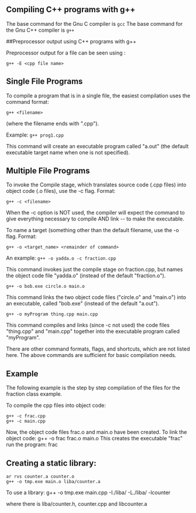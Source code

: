 ## Compiling C++ programs with g++

The base command for the Gnu C compiler is `gcc`
The base command for the Gnu C++ compiler is `g++`

##Preprocessor output using C++ programs with g++

Preprocessor output for a file can be seen using :

```
g++ -E <cpp file name>

```

## Single File Programs

To compile a program that is in a single file, the easiest compilation
uses the command format:

```
g++ <filename>
```

(where the filename ends with ".cpp").

Example: `g++ prog1.cpp`

This command will create an executable program called "a.out" (the default
executable target name when one is not specified).


## Multiple File Programs

To invoke the Compile stage, which translates source code (.cpp files)
into object code (.o files), use the -c flag. Format:

```
g++ -c <filename>
```

When the -c option is NOT used, the compiler will expect the command to
give everything necessary to compile AND link -- to make the executable.

To name a target (something other than the default filename, use the -o flag.
Format:
```
g++ -o <target_name> <remainder of command>
```

An example: `g++ -o yadda.o -c fraction.cpp`

This command invokes just the compile stage on fraction.cpp, but names the
object code file "yadda.o" (instead of the default "fraction.o").

```
g++ -o bob.exe circle.o main.o
```

This command links the two object code files ("circle.o" and "main.o")
into an executable, called "bob.exe" (instead of the default "a.out").

```
g++ -o myProgram thing.cpp main.cpp
```

This command compiles and links (since -c not used) the code files
"thing.cpp" and "main.cpp" together into the executable program called
"myProgram".

There are other command formats, flags, and shortcuts, which are not
listed here. The above commands are sufficient for basic compilation
needs.

## Example

The following example is the step by step compilation of the files for
the fraction class example.

To compile the cpp files into object code:
```
g++ -c frac.cpp
g++ -c main.cpp
```

Now, the object code files frac.o and main.o have been created.
To link the object code: g++ -o frac frac.o main.o
This creates the executable "frac"
run the program: frac

## Creating a static library:

```
ar rvs counter.a counter.o
g++ -o tmp.exe main.o liba/counter.a
```

To use a library:
g++ -o tmp.exe main.cpp -I./liba/ -L./liba/ -lcounter

where there is liba/counter.h, counter.cpp and libcounter.a
